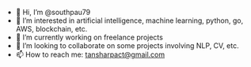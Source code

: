 - 👋 Hi, I’m @southpau79
- 👀 I’m interested in artificial intelligence, machine learning, python, go, AWS, blockchain, etc.
- 🌱 I’m currently working on freelance projects
- 💞️ I’m looking to collaborate on some projects involving NLP, CV, etc.
- 📫 How to reach me: tansharpact@gmail.com 

<!---
southpau79/southpau79 is a ✨ special ✨ repository because its `README.md` (this file) appears on your GitHub profile.
You can click the Preview link to take a look at your changes.
--->
